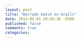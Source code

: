 ```yaml
---
layout: post
title: "Borrado batch en Grails"
date: 2015-05-01 20:58:30 -0500
published: false
comments: true
categories:
---
```

